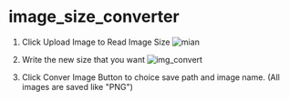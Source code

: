 # image_size_converter

1. Click Upload Image to Read Image Size
![mian](https://github.com/ferbackdev/image_size_converter/assets/160015748/6a425b00-804c-4f65-89c9-85884408a19c)

2. Write the new size that you want
   ![img_convert](https://github.com/ferbackdev/image_size_converter/assets/160015748/5e470850-0fe5-4f8f-bbcf-692c5a75a276)

3. Click Conver Image Button to choice save path and image name. (All images are saved like "PNG")
